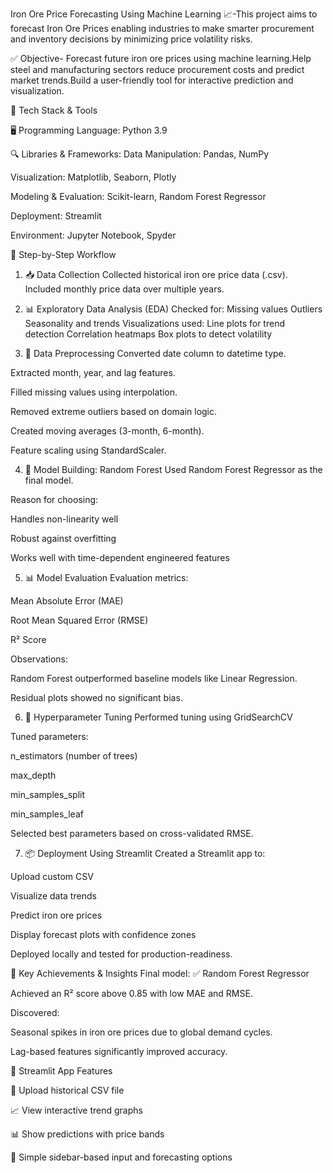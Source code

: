 Iron Ore Price Forecasting Using Machine Learning 📈-This project aims to forecast Iron Ore Prices enabling industries to make smarter procurement and inventory decisions by minimizing price volatility risks.

✅ Objective- Forecast future iron ore prices using machine learning.Help steel and manufacturing sectors reduce procurement costs and predict market trends.Build a user-friendly tool for interactive prediction and visualization.

🧰 Tech Stack & Tools

🖥 Programming Language:
Python 3.9

🔍 Libraries & Frameworks:
Data Manipulation: Pandas, NumPy

Visualization: Matplotlib, Seaborn, Plotly

Modeling & Evaluation: Scikit-learn, Random Forest Regressor

Deployment: Streamlit

Environment: Jupyter Notebook, Spyder

🔄 Step-by-Step Workflow

1. 📥 Data Collection
Collected historical iron ore price data (.csv).
Included monthly price data over multiple years.

2. 📊 Exploratory Data Analysis (EDA)
Checked for:
Missing values
Outliers
Seasonality and trends
Visualizations used:
Line plots for trend detection
Correlation heatmaps
Box plots to detect volatility

3. 🧼 Data Preprocessing
Converted date column to datetime type.

Extracted month, year, and lag features.

Filled missing values using interpolation.

Removed extreme outliers based on domain logic.

Created moving averages (3-month, 6-month).

Feature scaling using StandardScaler.

4. 🧠 Model Building: Random Forest
Used Random Forest Regressor as the final model.

Reason for choosing:

Handles non-linearity well

Robust against overfitting

Works well with time-dependent engineered features

5. 📊 Model Evaluation
Evaluation metrics:

Mean Absolute Error (MAE)

Root Mean Squared Error (RMSE)

R² Score

Observations:

Random Forest outperformed baseline models like Linear Regression.

Residual plots showed no significant bias.

6. 🔧 Hyperparameter Tuning
Performed tuning using GridSearchCV

Tuned parameters:

n_estimators (number of trees)

max_depth

min_samples_split

min_samples_leaf

Selected best parameters based on cross-validated RMSE.

7. 📦 Deployment Using Streamlit
Created a Streamlit app to:

Upload custom CSV

Visualize data trends

Predict iron ore prices

Display forecast plots with confidence zones

Deployed locally and tested for production-readiness.

🧠 Key Achievements & Insights
Final model: ✅ Random Forest Regressor

Achieved an R² score above 0.85 with low MAE and RMSE.

Discovered:

Seasonal spikes in iron ore prices due to global demand cycles.

Lag-based features significantly improved accuracy.

📌 Streamlit App Features

📂 Upload historical CSV file

📈 View interactive trend graphs

📊 Show predictions with price bands

📄 Simple sidebar-based input and forecasting options

